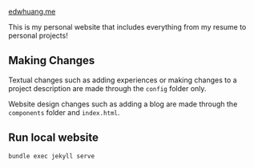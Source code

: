 [edwhuang.me](https://edwhuang.me/)

This is my personal website that includes everything from my resume to personal projects!

## Making Changes

Textual changes such as adding experiences or making changes to a project description are made through the `config` folder only.

Website design changes such as adding a blog are made through the `components` folder and `index.html`.

## Run local website 

`bundle exec jekyll serve`
